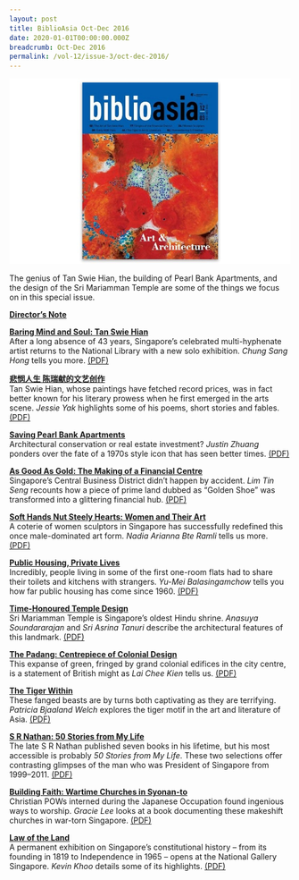 ```yaml
---
layout: post
title: BiblioAsia Oct-Dec 2016
date: 2020-01-01T00:00:00.000Z
breadcrumb: Oct-Dec 2016
permalink: /vol-12/issue-3/oct-dec-2016/
---
```

<img src="/images/Vol-12-issue-3/vol12_iss3.JPG">

The genius of Tan Swie Hian, the building of Pearl Bank Apartments, and the design of the Sri Mariamman Temple are some of the things we focus on in this special issue.

**[Director’s Note](https://nlb-ba-staging.netlify.app/vol-12/issue-3/oct-dec-2016/directors-notes)**

**[Baring Mind and Soul: Tan Swie Hian](https://nlb-ba-staging.netlify.app/vol-12/issue-3/oct-dec-2016/baring-mind-soul)** <br>
After a long absence of 43 years, Singapore’s celebrated multi-hyphenate artist returns to the National Library with a new solo exhibition. *Chung Sang Hong* tells you more. [(PDF)](/files/pdf/vol-12/v12-issue3_BaringMind.pdf)

**[悲悯人生 陈瑞献的文艺创作](https://nlb-ba-staging.netlify.app/vol-12/issue-3/oct-dec-2016/tansiewhian-painting)** <br>
Tan Swie Hian, whose paintings have fetched record prices, was in fact better known for his literary prowess when he first emerged in the arts scene. *Jessie Yak* highlights some of his poems, short stories and fables. [(PDF)](/files/pdf/vol-12/v12-issue3_SwieHian.pdf)


**[Saving Pearl Bank Apartments](https://nlb-ba-staging.netlify.app/vol-12/issue-3/oct-dec-2016/saving-pearl-bank-apt)** <br>
Architectural conservation or real estate investment? *Justin Zhuang* ponders over the fate of a 1970s style icon that has seen better times. [(PDF)](/files/pdf/vol-12/v12-issue3_PearlBank.pdf)

**[As Good As Gold: The Making of a Financial Centre](https://nlb-ba-staging.netlify.app/vol-12/issue-3/oct-dec-2016/as-good-as-gold)** <br>
Singapore’s Central Business District didn’t happen by accident. *Lim Tin Seng* recounts how a piece of prime land dubbed as “Golden Shoe” was transformed into a glittering financial hub. [(PDF)](/files/pdf/vol-12/v12-issue3_GoodGold.pdf)

**[Soft Hands Nut Steely Hearts: Women and Their Art](https://nlb-ba-staging.netlify.app/vol-12/issue-3/oct-dec-2016/softhands-steelyheart)** <br>
A coterie of women sculptors in Singapore has successfully redefined this once male-dominated art form. *Nadia Arianna Bte Ramli* tells us more. [(PDF)](/files/pdf/vol-12/v12-issue3_SoftHands.pdf)

**[Public Housing, Private Lives](https://nlb-ba-staging.netlify.app/vol-12/issue-3/oct-dec-2016/publichouse-pvtlives)** <br>
Incredibly, people living in some of the first one-room flats had to share their toilets and kitchens with strangers. *Yu-Mei Balasingamchow* tells you how far public housing has come since 1960. [(PDF)](/files/pdf/vol-12/v12-issue3_PublicHousing.pdf)

**[Time-Honoured Temple Design](https://nlb-ba-staging.netlify.app/vol-12/issue-3/oct-dec-2016/time-honoured-temple)** <br>
Sri Mariamman Temple is Singapore’s oldest Hindu shrine. *Anasuya Soundararajan* and *Sri Asrina Tanuri* describe the architectural features of this landmark. [(PDF)](/files/pdf/vol-12/v12-issue3_TempleDesign.pdf)

**[The Padang: Centrepiece of Colonial Design](https://nlb-ba-staging.netlify.app/vol-12/issue-3/oct-dec-2016/the-padang)** <br>
This expanse of green, fringed by grand colonial edifices in the city centre, is a statement of British might as *Lai Chee Kien* tells us. [(PDF)](/files/pdf/vol-12/v12-issue3_Padang.pdf)

**[The Tiger Within](https://nlb-ba-staging.netlify.app/vol-12/issue-3/oct-dec-2016/the-tiger-within)** <br>
These fanged beasts are by turns both captivating as they are terrifying. *Patricia Bjaaland Welch* explores the tiger motif in the art and literature of Asia. [(PDF)](/files/pdf/vol-12/v12-issue3_TigerWithin.pdf)

**[S R Nathan: 50 Stories from My Life](https://nlb-ba-staging.netlify.app/vol-12/issue-3/oct-dec-2016/sr-nathan)** <br>
The late S R Nathan published seven books in his lifetime, but his most accessible is probably *50 Stories from My Life*. These two selections offer contrasting glimpses of the man who was President of Singapore from 1999–2011. [(PDF)](/files/pdf/vol-12/v12-issue3_SRNathan.pdf)

**[Building Faith: Wartime Churches in Syonan-to](https://nlb-ba-staging.netlify.app/vol-12/issue-3/oct-dec-2016/building-faith)** <br>
Christian POWs interned during the Japanese Occupation found ingenious ways to worship. *Gracie Lee* looks at a book documenting these makeshift churches in war-torn Singapore. [(PDF)](/files/pdf/vol-12/v12-issue3_BuildingFaith.pdf)

**[Law of the Land](https://nlb-ba-staging.netlify.app/vol-12/issue-3/oct-dec-2016/law-of-the-land)** <br>
A permanent exhibition on Singapore’s constitutional history – from its founding in 1819 to Independence in 1965 – opens at the National Gallery Singapore. *Kevin Khoo* details some of its highlights. [(PDF)](/files/pdf/vol-12/v12-issue3_LawLand.pdf)